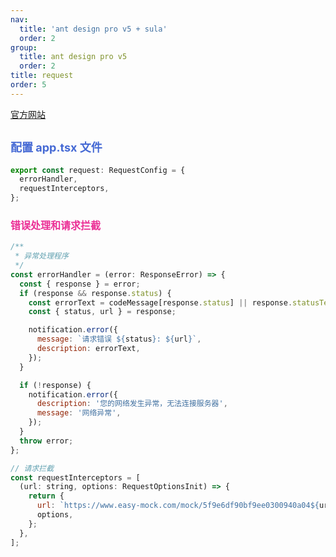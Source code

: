```yaml
---
nav:
  title: 'ant design pro v5 + sula'
  order: 2
group:
  title: ant design pro v5
  order: 2
title: request
order: 5
---
```


[官方网站](https://umijs.org/zh-CN/plugins/plugin-request)

## <span style="font-size:18px; color: #4569d4">配置 app.tsx 文件</span>

```js
export const request: RequestConfig = {
  errorHandler,
  requestInterceptors,
};
```

### <span style="font-size:16px; color: #EB2F96">错误处理和请求拦截</span>

```js
/**
 * 异常处理程序
 */
const errorHandler = (error: ResponseError) => {
  const { response } = error;
  if (response && response.status) {
    const errorText = codeMessage[response.status] || response.statusText;
    const { status, url } = response;

    notification.error({
      message: `请求错误 ${status}: ${url}`,
      description: errorText,
    });
  }

  if (!response) {
    notification.error({
      description: '您的网络发生异常，无法连接服务器',
      message: '网络异常',
    });
  }
  throw error;
};

// 请求拦截
const requestInterceptors = [
  (url: string, options: RequestOptionsInit) => {
    return {
      url: `https://www.easy-mock.com/mock/5f9e6df90bf9ee0300940a04${url}`,
      options,
    };
  },
];
```
